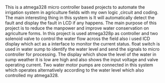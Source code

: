This is a atmega328 micro controller based projects to automate the irrigation system in agriculture fields with my own logic ,circuit and coding. The main interesting thing in this system is It will automatically detect the fault and display the fault in LCD if any happens. The main purpose of this project is to reduce the manpower and improve water conservation on agriculture forms. In this project is used atmega328p as controller and two solenoid valve to control the water flow across the field also i used lCD display which act as a interface to monitor the current status. float switch is used in water sump to identify the water level and send the signals to micro controller for processing. The display which show the level of the water in sump weather it is low are high and also shows the input voltage and valve operating current. Two water motor pumps are connected in this system which operates alternatively according to the water level which also controlled my atmega328.
